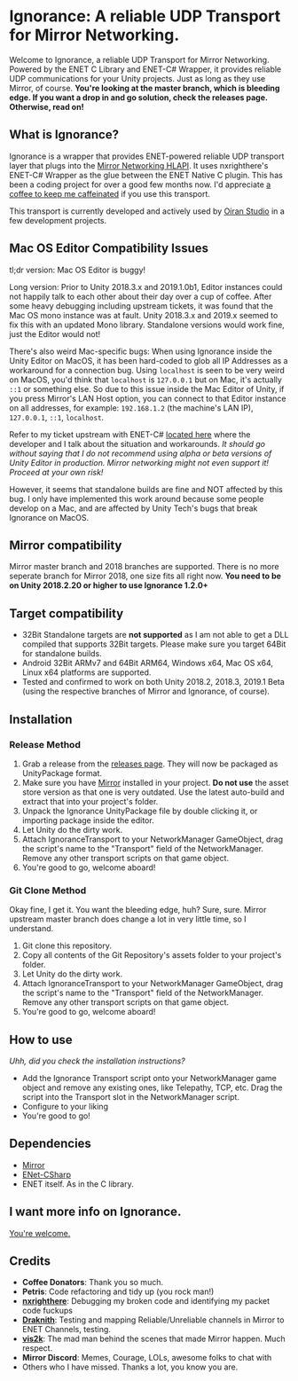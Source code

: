 # Ignorance: A reliable UDP Transport for Mirror Networking.

Welcome to Ignorance, a reliable UDP Transport for Mirror Networking. Powered by the ENET C Library and ENET-C# Wrapper, it provides reliable UDP communications for your Unity projects. Just as long as they use Mirror, of course.
**You're looking at the master branch, which is bleeding edge. If you want a drop in and go solution, check the releases page. Otherwise, read on!**

## What is Ignorance?
Ignorance is a wrapper that provides ENET-powered reliable UDP transport layer that plugs into the [Mirror Networking HLAPI](https://github.com/vis2k/Mirror). It uses nxrighthere's ENET-C# Wrapper as the glue between the ENET Native C plugin.
This has been a coding project for over a good few months now. I'd appreciate [a coffee to keep me caffeinated](https://ko-fi.com/coburn) if you use this transport. 

This transport is currently developed and actively used by [Oiran Studio](http://www.oiran.studio) in a few development projects.

## Mac OS Editor Compatibility Issues
tl;dr version: Mac OS Editor is buggy!

Long version: Prior to Unity 2018.3.x and 2019.1.0b1, Editor instances could not happily talk to each other about their day over a cup of coffee. After some heavy debugging including upstream tickets, it was found that the Mac OS mono instance was at fault. Unity 2018.3.x and 2019.x seemed to fix this with an updated Mono library. Standalone versions would work fine, just the Editor would not!

There's also weird Mac-specific bugs: When using Ignorance inside the Unity Editor on MacOS, it has been hard-coded to glob all IP Addresses as a workaround for a connection bug. Using `localhost` is seen to be very weird on MacOS, you'd think that `localhost` is `127.0.0.1` but on Mac, it's actually `::1` or something else.
So due to this issue inside the Mac Editor of Unity, if you press Mirror's LAN Host option, you can connect to that Editor instance on all addresses, for example: `192.168.1.2` (the machine's LAN IP), `127.0.0.1`, `::1`, `localhost`.

Refer to my ticket upstream with ENET-C# [located here](https://github.com/nxrighthere/ENet-CSharp/issues/46) where the developer and I talk about the situation and workarounds. 
*It should go without saying that I do not recommend using alpha or beta versions of Unity Editor in production. Mirror networking might not even support it! Proceed at your own risk!*

However, it seems that standalone builds are fine and NOT affected by this bug. I only have implemented this work around because some people develop on a Mac, and are affected by Unity Tech's bugs that break Ignorance on MacOS.

## Mirror compatibility
Mirror master branch and 2018 branches are supported. There is no more seperate branch for Mirror 2018, one size fits all right now.
**You need to be on Unity 2018.2.20 or higher to use Ignorance 1.2.0+**

## Target compatibility
- 32Bit Standalone targets are **not supported** as I am not able to get a DLL compiled that supports 32Bit targets. Please make sure you target 64Bit for standalone builds.
- Android 32Bit ARMv7 and 64Bit ARM64, Windows x64, Mac OS x64, Linux x64 platforms are supported.
- Tested and confirmed to work on both Unity 2018.2, 2018.3, 2019.1 Beta (using the respective branches of Mirror and Ignorance, of course).

## Installation
### Release Method
1. Grab a release from the [releases page](https://github.com/SoftwareGuy/Ignorance/releases). They will now be packaged as UnityPackage format.
2. Make sure you have [Mirror](https://github.com/vis2k/Mirror) installed in your project. **Do not use** the asset store version as that one is very outdated. Use the latest auto-build and extract that into your project's folder.
3. Unpack the Ignorance UnityPackage file by double clicking it, or importing package inside the editor.
4. Let Unity do the dirty work.
5. Attach IgnoranceTransport to your NetworkManager GameObject, drag the script's name to the "Transport" field of the NetworkManager. Remove any other transport scripts on that game object.
6. You're good to go, welcome aboard!

### Git Clone Method
Okay fine, I get it. You want the bleeding edge, huh? Sure, sure. Mirror upstream master branch does change a lot in very little time, so I understand.
1. Git clone this repository.
2. Copy all contents of the Git Repository's assets folder to your project's folder.
3. Let Unity do the dirty work.
4. Attach IgnoranceTransport to your NetworkManager GameObject, drag the script's name to the "Transport" field of the NetworkManager. Remove any other transport scripts on that game object.
5. You're good to go, welcome aboard!

## How to use
*Uhh, did you check the installation instructions?*
- Add the Ignorance Transport script onto your NetworkManager game object and remove any existing ones, like Telepathy, TCP, etc. Drag the script into the Transport slot in the NetworkManager script.
- Configure to your liking
- You're good to go!

## Dependencies
- [Mirror](https://github.com/vis2k/Mirror)
- [ENet-CSharp](https://github.com/nxrighthere/ENet-CSharp)
- ENET itself. As in the C library.

## I want more info on Ignorance.
[You're welcome.](https://vis2k.github.io/Mirror/Transports/Ignorance)

## Credits
- **Coffee Donators**: Thank you so much.
- **Petris**: Code refactoring and tidy up (you rock man!)
- **[nxrighthere](https://github.com/nxrighthere)**: Debugging my broken code and identifying my packet code fuckups
- **[Draknith](https://github.com/FizzCube)**: Testing and mapping Reliable/Unreliable channels in Mirror to ENET Channels, testing.
- **[vis2k](https://github.com/vis2k)**: The mad man behind the scenes that made Mirror happen. Much respect.
- **Mirror Discord**: Memes, Courage, LOLs, awesome folks to chat with
- Others who I have missed. Thanks a lot, you know you are.
